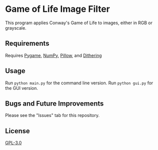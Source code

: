 # Game of Life Image Filter
This program applies Conway's Game of Life to images, either in RGB or grayscale.

## Requirements
Requires [Pygame](https://www.pygame.org/), [NumPy](https://numpy.org/), [Pillow](https://python-pillow.org/), and [Dithering](https://pypi.org/project/dithering/)

## Usage
Run `python main.py` for the command line version.
Run `python gui.py` for the GUI version.

## Bugs and Future Improvements
Please see the "Issues" tab for this repository.

## License
[GPL-3.0](https://www.gnu.org/licenses/gpl-3.0.html)
